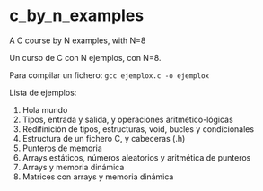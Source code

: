 # c_by_n_examples
A C course by N examples, with N=8

Un curso de C con N ejemplos, con N=8.

Para compilar un fichero: `gcc ejemplox.c -o ejemplox`

Lista de ejemplos:
1. Hola mundo
2. Tipos, entrada y salida, y operaciones aritmético-lógicas
3. Redifinición de tipos, estructuras, void, bucles y condicionales
4. Estructura de un fichero C, y cabeceras (.h)
5. Punteros de memoria
6. Arrays estáticos, números aleatorios y aritmética de punteros
7. Arrays y memoria dinámica
8. Matrices con arrays y memoria dinámica
